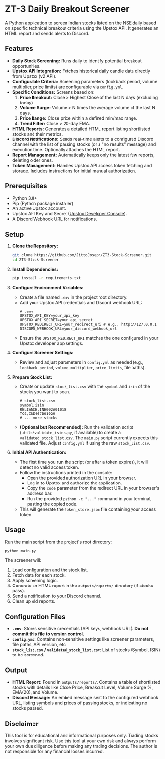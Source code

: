 # ZT-3 Daily Breakout Screener

A Python application to screen Indian stocks listed on the NSE daily based on specific technical breakout criteria using the Upstox API. It generates an HTML report and sends alerts to Discord.

## Features

- **Daily Stock Screening:** Runs daily to identify potential breakout opportunities.
- **Upstox API Integration:** Fetches historical daily candle data directly from Upstox (v2 API).
- **Configurable Criteria:** Screening parameters (lookback period, volume multiplier, price limits) are configurable via `config.yml`.
- **Specific Conditions:** Screens based on:
  1.  **Price Breakout:** Close > Highest Close of the last N days (excluding today).
  2.  **Volume Surge:** Volume > N times the average volume of the last N days.
  3.  **Price Range:** Close price within a defined min/max range.
  4.  **Trend Filter:** Close > 20-day EMA.
- **HTML Reports:** Generates a detailed HTML report listing shortlisted stocks and their metrics.
- **Discord Notifications:** Sends real-time alerts to a configured Discord channel with the list of passing stocks (or a "no results" message) and execution time. Optionally attaches the HTML report.
- **Report Management:** Automatically keeps only the latest few reports, deleting older ones.
- **Token Management:** Handles Upstox API access token fetching and storage. Includes instructions for initial manual authorization.

## Prerequisites

- Python 3.8+
- Pip (Python package installer)
- An active Upstox account.
- Upstox API Key and Secret ([Upstox Developer Console](https://developer.upstox.com/)).
- A Discord Webhook URL for notifications.

## Setup

1.  **Clone the Repository:**

    ```bash
    git clone https://github.com/JittoJoseph/ZT3-Stock-Screener.git
    cd ZT3-Stock-Screener
    ```

2.  **Install Dependencies:**

    ```bash
    pip install -r requirements.txt
    ```

3.  **Configure Environment Variables:**

    - Create a file named `.env` in the project root directory.
    - Add your Upstox API credentials and Discord webhook URL:
      ```dotenv
      # .env
      UPSTOX_API_KEY=your_api_key
      UPSTOX_API_SECRET=your_api_secret
      UPSTOX_REDIRECT_URI=your_redirect_uri # e.g., http://127.0.0.1
      DISCORD_WEBHOOK_URL=your_discord_webhook_url
      ```
    - Ensure the `UPSTOX_REDIRECT_URI` matches the one configured in your Upstox developer app settings.

4.  **Configure Screener Settings:**

    - Review and adjust parameters in `config.yml` as needed (e.g., `lookback_period`, `volume_multiplier`, `price_limits`, file paths).

5.  **Prepare Stock List:**

    - Create or update `stock_list.csv` with the `symbol` and `isin` of the stocks you want to scan.
      ```csv
      # stock_list.csv
      symbol,isin
      RELIANCE,INE002A01018
      TCS,INE467B01029
      # ... more stocks
      ```
    - **(Optional but Recommended):** Run the validation script (`utils/validate_isins.py`, if available) to create a `validated_stock_list.csv`. The `main.py` script currently expects this validated file. Adjust `config.yml` if using the raw `stock_list.csv`.

6.  **Initial API Authentication:**
    - The first time you run the script (or after a token expires), it will detect no valid access token.
    - Follow the instructions printed in the console:
      - Open the provided authorization URL in your browser.
      - Log in to Upstox and authorize the application.
      - Copy the `code` parameter from the redirect URL in your browser's address bar.
      - Run the provided `python -c "..."` command in your terminal, pasting the copied code.
    - This will generate the `token_store.json` file containing your access token.

## Usage

Run the main script from the project's root directory:

```bash
python main.py
```

The screener will:

1.  Load configuration and the stock list.
2.  Fetch data for each stock.
3.  Apply screening logic.
4.  Generate an HTML report in the `outputs/reports/` directory (if stocks pass).
5.  Send a notification to your Discord channel.
6.  Clean up old reports.

## Configuration Files

- **`.env`**: Stores sensitive credentials (API keys, webhook URL). **Do not commit this file to version control.**
- **`config.yml`**: Contains non-sensitive settings like screener parameters, file paths, API version, etc.
- **`stock_list.csv` / `validated_stock_list.csv`**: List of stocks (Symbol, ISIN) to be screened.

## Output

- **HTML Report:** Found in `outputs/reports/`. Contains a table of shortlisted stocks with details like Close Price, Breakout Level, Volume Surge %, EMA(20), and Volume.
- **Discord Message:** An embed message sent to the configured webhook URL, listing symbols and prices of passing stocks, or indicating no stocks passed.

## Disclaimer

This tool is for educational and informational purposes only. Trading stocks involves significant risk. Use this tool at your own risk and always perform your own due diligence before making any trading decisions. The author is not responsible for any financial losses incurred.
